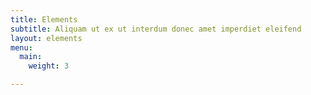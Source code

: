 ```yaml
---
title: Elements
subtitle: Aliquam ut ex ut interdum donec amet imperdiet eleifend
layout: elements
menu:
  main:
    weight: 3

---
```


